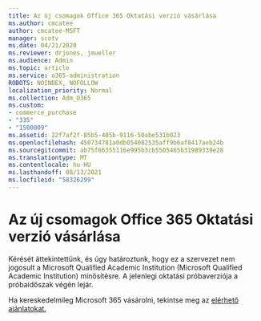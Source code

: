 ```yaml
---
title: Az új csomagok Office 365 Oktatási verzió vásárlása
ms.author: cmcatee
author: cmcatee-MSFT
manager: scotv
ms.date: 04/21/2020
ms.reviewer: drjones, jmueller
ms.audience: Admin
ms.topic: article
ms.service: o365-administration
ROBOTS: NOINDEX, NOFOLLOW
localization_priority: Normal
ms.collection: Adm_O365
ms.custom:
- commerce_purchase
- "335"
- "1500009"
ms.assetid: 22f7af2f-85b5-405b-9116-50abe531b023
ms.openlocfilehash: 450734781a0db054082535aff9b6af8417aeb24b
ms.sourcegitcommit: ab75f66355116e995b3cb5505465b31989339e28
ms.translationtype: MT
ms.contentlocale: hu-HU
ms.lasthandoff: 08/13/2021
ms.locfileid: "58326299"
---
```

# <a name="how-to-purchase-office-365-education-plans"></a>Az új csomagok Office 365 Oktatási verzió vásárlása

Kérését áttekintettünk, és úgy határoztunk, hogy ez a szervezet nem jogosult a Microsoft Qualified Academic Institution (Microsoft Qualified Academic Institution) minősítésre. A jelenlegi oktatási próbaverziója a próbaidőszak végén lejár.
  
Ha kereskedelmileg Microsoft 365 vásárolni, tekintse meg az [elérhető ajánlatokat.](https://go.microsoft.com/fwlink/p/?linkid=868433)  
